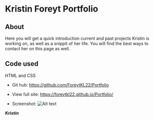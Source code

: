 # Kristin Foreyt Portfolio

## About

Here you will get a quick introduction current and past projects Kristin is working on, as well as a snippit of her life. You will find the best ways to contact her on this page as well.

## Code used

HTML and CSS

* Git hub: https://github.com/ForeytKL22/Portfolio
* View full site: https://foreytkl22.github.io/Portfolio/

* Screenshot: ![Alt text](https://i.imgur.com/Ywy9gdX.png "screenshot of portfolio homepage")


***Kristin***